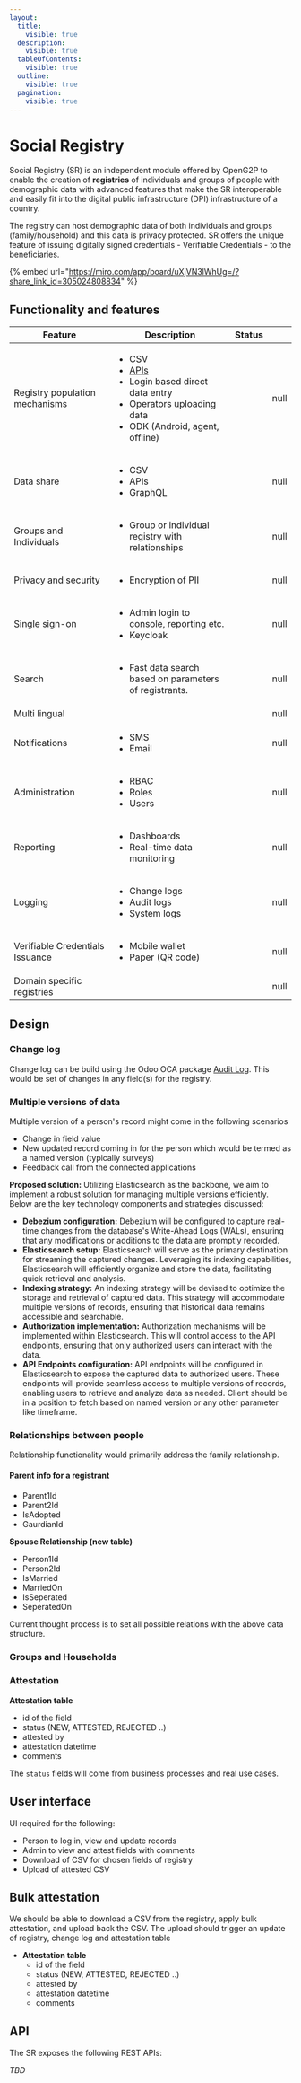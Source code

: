 ```yaml
---
layout:
  title:
    visible: true
  description:
    visible: true
  tableOfContents:
    visible: true
  outline:
    visible: true
  pagination:
    visible: true
---
```


# Social Registry

Social Registry (SR) is an independent module offered by OpenG2P to enable the creation of **registries** of individuals and groups of people with demographic data with advanced features that make the SR interoperable and easily fit into the digital public infrastructure (DPI) infrastructure of a country.&#x20;

The registry can host demographic data of both individuals and groups (family/household) and this data is privacy protected.  SR offers the unique feature of issuing digitally signed credentials - Verifiable Credentials - to the beneficiaries.

{% embed url="https://miro.com/app/board/uXjVN3lWhUg=/?share_link_id=305024808834" %}

## Functionality and features

<table><thead><tr><th width="268">Feature</th><th width="348">Description </th><th>Status</th><th data-type="number"></th></tr></thead><tbody><tr><td>Registry population mechanisms  </td><td><ul><li>CSV</li><li><a href="functionality/api.md">APIs</a></li><li>Login based direct data entry</li><li>Operators uploading data</li><li>ODK (Android, agent, offline)</li></ul></td><td></td><td>null</td></tr><tr><td>Data share</td><td><ul><li>CSV</li><li>APIs</li><li>GraphQL</li></ul></td><td></td><td>null</td></tr><tr><td>Groups and Individuals</td><td><ul><li>Group or individual registry with relationships </li></ul></td><td></td><td>null</td></tr><tr><td>Privacy and security</td><td><ul><li>Encryption of PII</li></ul></td><td></td><td>null</td></tr><tr><td>Single sign-on</td><td><ul><li>Admin login to console, reporting etc. </li><li>Keycloak</li></ul></td><td></td><td>null</td></tr><tr><td>Search</td><td><ul><li>Fast data search based on parameters of registrants.</li></ul></td><td></td><td>null</td></tr><tr><td>Multi lingual</td><td></td><td></td><td>null</td></tr><tr><td>Notifications</td><td><ul><li>SMS</li><li>Email</li></ul></td><td></td><td>null</td></tr><tr><td>Administration</td><td><ul><li>RBAC</li><li>Roles</li><li>Users</li></ul></td><td></td><td>null</td></tr><tr><td>Reporting</td><td><ul><li>Dashboards</li><li>Real-time data monitoring</li></ul></td><td></td><td>null</td></tr><tr><td>Logging</td><td><ul><li>Change logs</li><li>Audit logs</li><li>System logs</li></ul></td><td></td><td>null</td></tr><tr><td>Verifiable Credentials Issuance</td><td><ul><li>Mobile wallet</li><li>Paper (QR code)</li></ul></td><td></td><td>null</td></tr><tr><td>Domain specific registries </td><td></td><td></td><td>null</td></tr></tbody></table>

## Design

### Change log

Change log can be build using the Odoo OCA package [Audit Log](https://github.com/OCA/server-tools/tree/16.0/auditlog). This would be set of changes in any field(s) for the registry.

### Multiple versions of data

Multiple version of a person's record might come in the following scenarios

* Change in field value
* New updated record coming in for the person which would be termed as a named version (typically surveys)
* Feedback call from the connected applications

**Proposed solution:** Utilizing Elasticsearch as the backbone, we aim to implement a robust solution for managing multiple versions efficiently. Below are the key technology components and strategies discussed:

* **Debezium configuration:** Debezium will be configured to capture real-time changes from the database's Write-Ahead Logs (WALs), ensuring that any modifications or additions to the data are promptly recorded.
* **Elasticsearch setup:** Elasticsearch will serve as the primary destination for streaming the captured changes. Leveraging its indexing capabilities, Elasticsearch will efficiently organize and store the data, facilitating quick retrieval and analysis.
* **Indexing strategy:** An indexing strategy will be devised to optimize the storage and retrieval of captured data. This strategy will accommodate multiple versions of records, ensuring that historical data remains accessible and searchable.
* **Authorization implementation:** Authorization mechanisms will be implemented within Elasticsearch. This will control access to the API endpoints, ensuring that only authorized users can interact with the data.&#x20;
* **API Endpoints configuration:** API endpoints will be configured in Elasticsearch to expose the captured data to authorized users. These endpoints will provide seamless access to multiple versions of records, enabling users to retrieve and analyze data as needed. Client should be in a position to fetch based on named version or any other parameter like timeframe.

### Relationships between people

Relationship functionality would primarily address the family relationship.

#### Parent info for a registrant

* Parent1Id
* Parent2Id
* IsAdopted
* GaurdianId

**Spouse Relationship (new table)**

* Person1Id
* Person2Id
* IsMarried
* MarriedOn
* IsSeperated
* SeperatedOn

Current thought process is to set all possible relations with the above data structure.

### Groups and Households

### Attestation

**Attestation table**

* id of the field
* status (NEW, ATTESTED, REJECTED ..)
* attested by
* attestation datetime
* comments

The `status` fields will come from business processes and real use cases.

## User interface

UI required for the following:

* Person to log in, view and update records
* Admin to view and attest fields with comments
* Download of CSV for chosen fields of registry
* Upload of attested CSV

## Bulk attestation

We should be able to download a CSV from the registry, apply bulk attestation, and upload back the CSV. The upload should trigger an update of registry, change log and attestation table

* **Attestation table**
  * id of the field
  * status (NEW, ATTESTED, REJECTED ..)
  * attested by
  * attestation datetime
  * comments

## API

The SR exposes the following REST APIs:

_TBD_
